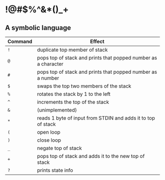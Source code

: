 # !@#$%^&*()_+
## A symbolic language

|Command|Effect|
|-|-|
|`!`|duplicate top member of stack|
|`@`|pops top of stack and prints that popped number as a character|
|`#`|pops top of stack and prints that popped number as a number|
|`$`|swaps the top two members of the stack|
|`%`|rotates the stack by 1 to the left|
|`^`|increments the top of the stack|
|`&`|(unimplemented)|
|`*`|reads 1 byte of input from STDIN and adds it to top of stack|
|`(`|open loop|
|`)`|close loop|
|`_`|negate top of stack|
|`+`|pops top of stack and adds it to the new top of stack|
|`?`|prints state info|